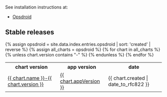 <html>
<body>

<p>See installation instructions at:</p>

<ul>
<li><a href="https://github.com/opsdroid/helm-chart">Opsdroid</a></li>
</ul>

<h2>Stable releases</h2>
{% assign opsdroid = site.data.index.entries.opsdroid | sort: 'created' | reverse %}
{% assign all_charts = opsdroid %}
<table>
  <tr>
    <th>chart version</th>
    <th>app version</th>
    <th>date</th>
  </tr>
  {% for chart in all_charts %}
    {% unless chart.version contains "-" %}
    <tr>
      <td>
      <a href="{{ chart.urls[0] }}">
          {{ chart.name }}-{{ chart.version }}
      </a>
      </td>
      <td>
          <a href="https://docs.opsdroid.dev/en/v{{ chart.appVersion }}/">
              {{ chart.appVersion }}
          </a>
      </td>
      <td>
          <span class='date'>{{ chart.created | date_to_rfc822 }}</span>
      </td>
    </tr>
    {% endunless %}
  {% endfor %}
</table>

</body>
</html>
